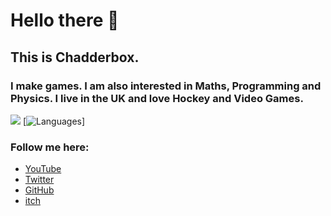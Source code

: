 # Hello there 👋

## This is Chadderbox.

### I make games. I am also interested in Maths, Programming and Physics. I live in the UK and love Hockey and Video Games.

[![](https://github-readme-stats.vercel.app/api?username=Ceebox)]()
[![Languages](https://github-readme-stats.vercel.app/api/top-langs/?username=ceebox&layout=compact)]

### Follow me here:  

- [YouTube](https://www.youtube.com/chadderbox/)
- [Twitter](https://twitter.com/ChadderboxYT)
- [GitHub](https://github.com/Ceebox)
- [itch](https:/chadderbox.itch.io)